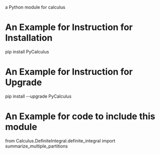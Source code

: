 a Python module for calculus

# An Example for Instruction for Installation

pip install PyCalculus

# An Example for Instruction for Upgrade

pip install --upgrade PyCalculus

# An Example for code to include this module

from Calculus.DefiniteIntegral.definite_integral import summarize_multiple_partitions
